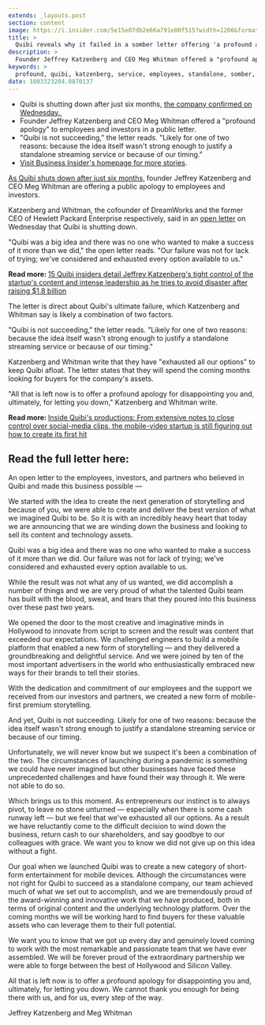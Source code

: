 ```yaml
--- 
extends: _layouts.post 
section: content 
image: https://i.insider.com/5e15e07db2e66a791e00f515?width=1200&format=jpeg 
title: > 
  Quibi reveals why it failed in a somber letter offering 'a profound apology' to employees and investors 
description: > 
  Founder Jeffrey Katzenberg and CEO Meg Whitman offered a "profound apology" to employees and investors in a public letter.As Quibi shuts down after just six months, founder Jeffrey Katzenberg and CEO Meg Whitman are offering a public apology to employees and investors.Katzenberg and Whitman, the cofounder of DreamWorks and the former CEO of Hewlett Packard Enterprise respectively, said in an open letter on Wednesday that Quibi is shutting down."All that is left now is to offer a profound apology for disappointing you and, ultimately, for letting you down," Katzenberg and Whitman write.All that is left now is to offer a profound apology for disappointing you and, ultimately, for letting you down. 
keywords: > 
  profound, quibi, katzenberg, service, employees, standalone, somber, reveals, likely, business, offering, letter, whitman, investors, idea, months, apology, failed 
date: 1603323204.0870137 
--- 
```

<div><ul class="summary-list">
<li>Quibi is shutting down after just six months, <a href="https://www.businessinsider.com/quibi-streaming-service-considering-shutting-down-report-2020-10">the company confirmed on Wednesday.&#160;</a></li>
<li>Founder Jeffrey Katzenberg and CEO Meg Whitman offered a "profound apology" to employees and investors in a public letter.&#160;</li>
<li>"Quibi is not succeeding," the letter reads. "Likely for one of two reasons: because the idea itself wasn't strong enough to justify a standalone streaming service or because of our timing."&#160;</li>
<li><a href="https://www.businessinsider.com/?hprecirc-bullet">Visit Business Insider's homepage for more stories</a>.</li>
</ul>
<p id="gpt-post-sai-mobile_in_post_ad-fluid-1" class="ad ad-wrapper fluid in-post only-mobile"></p>

<p id="gpt-post-sai-desktop_in_post_ad-fluid-1" class="ad ad-wrapper fluid in-post only-desktop"></p>
<p><a href="https://www.businessinsider.com/quibi-streaming-service-considering-shutting-down-report-2020-10">As Quibi shuts down after just six months,</a> founder Jeffrey Katzenberg and CEO Meg Whitman are offering a public apology to employees and investors.&#160;</p><p>Katzenberg and Whitman, the cofounder of DreamWorks and the former CEO of Hewlett Packard Enterprise respectively, said in an <a href="https://quibi-hq.medium.com/an-open-letter-from-quibi-8af6b415377f">open letter</a> on Wednesday that Quibi is shutting down.&#160;</p><p>"Quibi was a big idea and there was no one who wanted to make a success of it more than we did," the open letter reads. "Our failure was not for lack of trying; we've considered and exhausted every option available to us."&#160;</p><p><strong>Read more: </strong><a href="https://www.businessinsider.com/quibi-is-jeffrey-katzenberg-vision-of-mobile-tv-leadership-style-2020-6?r=kt-sub">15 Quibi insiders detail Jeffrey Katzenberg's tight control of the startup's content and intense leadership as he tries to avoid disaster after raising $1.8 billion</a></p>
<p id="gpt-post-sai-mobile_in_post_ad-fluid-2" class="ad ad-wrapper fluid in-post only-mobile"></p>

<p id="gpt-post-sai-desktop_in_post_ad-fluid-2" class="ad ad-wrapper fluid in-post only-desktop"></p>
<p>The letter is direct about Quibi's ultimate failure, which Katzenberg and Whitman say is likely a combination of two factors.&#160;</p><p>"Quibi is not succeeding," the letter reads. "Likely for one of two reasons: because the idea itself wasn't strong enough to justify a standalone streaming service or because of our timing."&#160;</p><p>Katzenberg and Whitman write that they have "exhausted all our options" to keep Quibi afloat. The letter states that they will spend the coming months looking for buyers for the company's assets.&#160;</p><p>"All that is left now is to offer a profound apology for disappointing you and, ultimately, for letting you down," Katzenberg and Whitman write.&#160;</p>
<p id="gpt-post-sai-mobile_in_post_ad-fluid-3" class="ad ad-wrapper fluid in-post only-mobile"></p>

<p id="gpt-post-sai-desktop_in_post_ad-fluid-3" class="ad ad-wrapper fluid in-post only-desktop"></p>
<p><strong>Read more: </strong><a href="https://www.businessinsider.com/quibi-insiders-share-experiences-working-on-shows-movies-of-app-2020-6?r=kt-sub">Inside Quibi's productions: From extensive notes to close control over social-media clips, the mobile-video startup is still figuring out how to create its first hit</a></p><h2>Read the full letter here:</h2><p>An open letter to the employees, investors, and partners who believed in Quibi and made this business possible &#8212;</p><p>We started with the idea to create the next generation of storytelling and because of you, we were able to create and deliver the best version of what we imagined Quibi to be. So it is with an incredibly heavy heart that today we are announcing that we are winding down the business and looking to sell its content and technology assets.</p><p>Quibi was a big idea&#160;and there was no one who wanted to make a success of it more than we did. Our failure was not for lack of trying; we've considered and exhausted every option available to us.</p>
<p id="gpt-post-sai-mobile_in_post_ad-fluid-4" class="ad ad-wrapper fluid in-post only-mobile"></p>

<p id="gpt-post-sai-desktop_in_post_ad-fluid-4" class="ad ad-wrapper fluid in-post only-desktop"></p>
<p>While the result was not what any of us wanted, we did accomplish a number of things and we are very proud of what the talented Quibi team has built with the blood, sweat, and tears that they poured into this business over these past two years.</p><p>We opened the door to the most creative and imaginative minds in Hollywood to innovate from script to screen and the result was content that exceeded our expectations. We challenged engineers to build a mobile platform that enabled a new form of storytelling &#8212; and they delivered a groundbreaking and delightful service. And we were joined by ten of the most important advertisers in the world who enthusiastically embraced new ways for their brands to tell their stories.</p><p>With the dedication and commitment of our employees and the support we received from our investors and partners, we created a new form of mobile-first premium storytelling.</p><p>And yet, Quibi is not succeeding. Likely for one of two reasons: because the idea itself wasn't strong enough to justify a standalone streaming service or because of our timing.</p>
<p id="gpt-post-sai-mobile_in_post_ad-fluid-5" class="ad ad-wrapper fluid in-post only-mobile"></p>

<p id="gpt-post-sai-desktop_in_post_ad-fluid-5" class="ad ad-wrapper fluid in-post only-desktop"></p>
<p>Unfortunately, we will never know but we suspect it's been a combination of the two. The circumstances of launching during a pandemic is something we could have never imagined but other businesses have faced these unprecedented challenges and have found their way through it. We were not able to do so.</p><p>Which brings us to this moment. As entrepreneurs our instinct is to always pivot, to leave no stone unturned &#8212; especially when there is some cash runway left &#8212; but we feel that we've exhausted all our options. As a result we have reluctantly come to the difficult decision to wind down the business, return cash to our shareholders, and say goodbye to our colleagues with grace. We want you to know we did not give up on this idea without a fight.</p><p>Our goal when we launched Quibi was to create a new category of short-form entertainment for mobile devices. Although the circumstances were not right for Quibi to succeed as a standalone company, our team achieved much of what we set out to accomplish, and we are tremendously proud of the award-winning and innovative work that we have produced, both in terms of original content and the underlying technology platform. Over the coming months we will be working hard to find buyers for these valuable assets who can leverage them to their full potential.</p><p>We want you to know that we got up every day and genuinely loved coming to work with the most remarkable and passionate team that we have ever assembled. We will be forever proud of the extraordinary partnership we were able to forge between the best of Hollywood and Silicon Valley.</p>
<p id="gpt-post-sai-mobile_in_post_ad-fluid-6" class="ad ad-wrapper fluid in-post only-mobile"></p>

<p id="gpt-post-sai-desktop_in_post_ad-fluid-6" class="ad ad-wrapper fluid in-post only-desktop"></p>
<p>All that is left now is to offer a profound apology for disappointing you and, ultimately, for letting you down. We cannot thank you enough for being there with us, and for us, every step of the way.</p><p>Jeffrey Katzenberg and Meg Whitman</p>
                  </div>